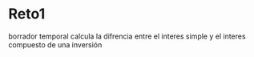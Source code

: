 # Reto1
borrador temporal
calcula la difrencia entre el interes simple y el interes compuesto de una inversión
